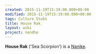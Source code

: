 ```yaml
---
created: 2015-11-19T15:19:00.000+08:00
modified: 2015-11-19T15:19:00.000+08:00
tags: Culture Stubs
title: House Rak
layout: wiki
project: nendhe
---
```


**House Rak** ('Sea Scorpion') is a [Nanike](/content/kyahida_wiki/wiki/Nanike).
